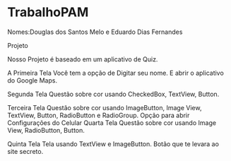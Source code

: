 # TrabalhoPAM
 
Nomes:Douglas dos Santos Melo e Eduardo Dias Fernandes

Projeto 

Nosso Projeto é baseado em um aplicativo de Quiz.

A Primeira Tela
Você tem a opção de Digitar seu nome.
E abrir o aplicativo do Google Maps.

Segunda Tela
Questão sobre cor usando CheckedBox, TextView, Button.

Terceira Tela
Questão sobre cor usando ImageButton, Image View, TextView, Button, RadioButton e RadioGroup.
Opção para abrir Configurações do Celular
Quarta Tela
Questão sobre cor usando Image View, RadioButton, Button.

Quinta Tela
Tela usando TextView e ImageButton.
Botão que te levara ao site secreto.
